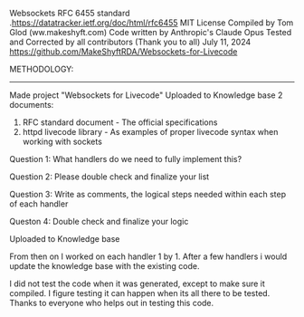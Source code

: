  Websockets RFC 6455 standard .https://datatracker.ietf.org/doc/html/rfc6455
 MIT License
 Compiled by Tom Glod (ww.makeshyft.com)
 Code written by Anthropic's Claude Opus
 Tested and Corrected by all contributors (Thank you to all)
 July 11, 2024
 https://github.com/MakeShyftRDA/Websockets-for-Livecode

METHODOLOGY:
************

Made project "Websockets for Livecode"
Uploaded to Knowledge base 2 documents:
1. RFC standard document - The official specifications
2. httpd livecode library - As examples of proper livecode syntax when working with sockets

Question 1: What handlers do we need to fully implement this?

Question 2: Please double check and finalize your list

Question 3: Write as comments, the logical steps needed within each step of each handler

Queston 4: Double check and finalize your logic

Uploaded to Knowledge base

From then on I worked on each handler 1 by 1. After a few handlers i would update the knowledge base with the existing code.

I did not test the code when it was generated, except to make sure it compiled.
I figure testing it can happen when its all there to be tested.
Thanks to everyone who helps out in testing this code.